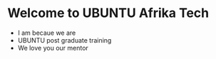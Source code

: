 # Welcome to UBUNTU Afrika Tech
- I am becaue we are
- UBUNTU post graduate training
- We love you our mentor
